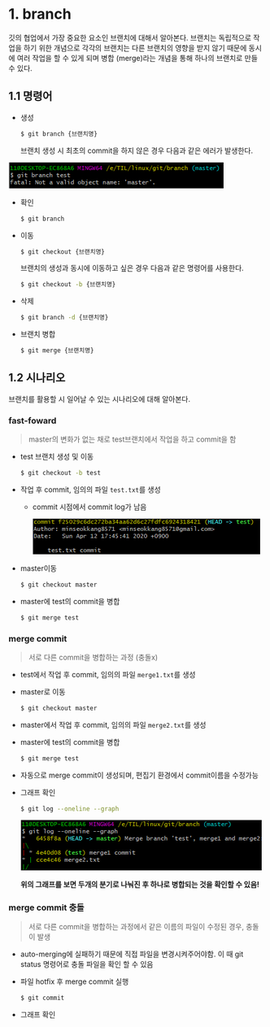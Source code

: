 # 1. branch

깃의 협업에서 가장 중요한 요소인 브랜치에 대해서 알아본다. 브랜치는 독립적으로 작업을 하기 위한 개념으로 각각의 브랜치는 다른 브랜치의 영향을 받지 않기 때문에 동시에 여러 작업을 할 수 있게 되며 병합 (merge)라는 개념을 통해 하나의 브랜치로 만들 수 있다. 



## 1.1 명령어

- 생성

  ```bash
  $ git branch {브랜치명}
  ```

  브랜치 생성 시 최초의 commit을 하지 않은 경우 다음과 같은 에러가 발생한다. 

<img src="image/image-20200412172631167.png" alt="image-20200412172631167"  />

- 확인

  ```bash
  $ git branch
  ```

- 이동

  ```bash
  $ git checkout {브랜치명}
  ```

  브랜치의 생성과 동시에 이동하고 싶은 경우 다음과 같은 명령어를 사용한다.

  ```bash
  $ git checkout -b {브랜치명}
  ```

- 삭제

  ```bash
  $ git branch -d {브랜치명}
  ```

- 브랜치 병합

  ```bash
  $ git merge {브랜치명}
  ```



## 1.2 시나리오

브랜치를 활용할 시 일어날 수 있는 시나리오에 대해 알아본다.



### fast-foward

> master의 변화가 없는 채로 test브랜치에서 작업을 하고 commit을 함



- test 브랜치 생성 및 이동

  ```bash
  $ git checkout -b test
  ```

- 작업 후 commit, 임의의 파일 `test.txt`를 생성

  - commit 시점에서 commit log가 남음

    ![image-20200412174724604](image/image-20200412174724604.png)

- master이동

  ```bash
  $ git checkout master
  ```

- master에 test의 commit을 병합

  ```bash
  $ git merge test
  ```



### merge commit

> 서로 다른 commit을 병합하는  과정 (충돌x)



- test에서 작업 후 commit, 임의의 파일 `merge1.txt`를 생성

- master로 이동

  ```bash
  $ git checkout master
  ```

- master에서 작업 후 commit, 임의의 파일 `merge2.txt`를 생성

- master에 test의 commit을 병합

  ```bash
  $ git merge test
  ```

- 자동으로 merge commit이 생성되며, 편집기 환경에서 commit이름을 수정가능

- 그래프 확인

  ```bash
  $ git log --oneline --graph
  ```

  ![image-20200412180423424](image/image-20200412180423424.png)

  **위의 그래프를 보면 두개의 분기로 나눠진 후 하나로 병합되는 것을 확인할 수 있음!**



### merge commit 충돌

> 서로 다른 commit을 병합하는 과정에서 같은 이름의 파일이 수정된 경우, 충돌이 발생



- auto-merging에 실패하기 때문에 직접 파일을 변경시켜주어야함. 이 때 git status 명령어로 충돌 파일을 확인 할 수 있음

- 파일 hotfix 후 merge commit 실행

  ```bash
  $ git commit
  ```

- 그래프 확인

